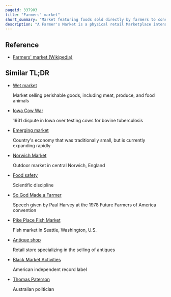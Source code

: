 ```yaml
---
pageid: 337903
title: "Farmers' market"
short_summary: "Market featuring foods sold directly by farmers to consumers"
description: "A Farmer's Market is a physical retail Marketplace intended to sell Food directly to Consumers by Farmers. Farmers' Markets may be Indoors or Outdoors and typically Consist of Booths, Tables or stands where Farmers sell their Produce, live Animals and Plants, and sometimes prepared Foods and Beverages. Farmers Markets exist in many Countries worldwide and reflect the local Culture and Economy. The Size of the Market may be just a few Stalls or it may be as big as several City Blocks. Due to their Nature they tend to be less rigidly regulated than retail Produce Shops."
---
```


## Reference

- [Farmers' market (Wikipedia)](https://en.wikipedia.org/?curid=337903)

## Similar TL;DR

- [Wet market](/tldr/en/wet-market)

  Market selling perishable goods, including meat, produce, and food animals

- [Iowa Cow War](/tldr/en/iowa-cow-war)

  1931 dispute in Iowa over testing cows for bovine tuberculosis

- [Emerging market](/tldr/en/emerging-market)

  Country's economy that was traditionally small, but is currently expanding rapidly

- [Norwich Market](/tldr/en/norwich-market)

  Outdoor market in central Norwich, England

- [Food safety](/tldr/en/food-safety)

  Scientific discipline

- [So God Made a Farmer](/tldr/en/so-god-made-a-farmer)

  Speech given by Paul Harvey at the 1978 Future Farmers of America convention

- [Pike Place Fish Market](/tldr/en/pike-place-fish-market)

  Fish market in Seattle, Washington, U.S.

- [Antique shop](/tldr/en/antique-shop)

  Retail store specializing in the selling of antiques

- [Black Market Activities](/tldr/en/black-market-activities)

  American independent record label

- [Thomas Paterson](/tldr/en/thomas-paterson)

  Australian politician
